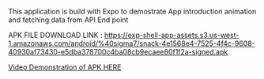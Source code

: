 This application is build with Expo to demostrate App introduction animation and fetching data from API End point

APK FILE DOWNLOAD LINK : https://exp-shell-app-assets.s3.us-west-1.amazonaws.com/android/%40sigma7/snack-4e1568e4-7525-4f4c-9608-40930af73430-e5dba378700c4ba08cb9ecaee80f1f2a-signed.apk

[Video Demonstration of APK HERE](https://res.cloudinary.com/df2q7cryi/video/upload/v1612353551/20210203_171557.mp4_mxxlf1.mp4)
